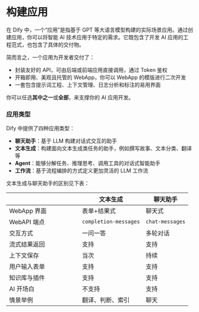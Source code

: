 # 构建应用

在 Dify 中，一个“应用”是指基于 GPT 等大语言模型构建的实际场景应用。通过创建应用，你可以将智能 AI 技术应用于特定的需求。它既包含了开发 AI 应用的工程范式，也包含了具体的交付物。

简而言之，一个应用为开发者交付了：

* 封装友好的 API，可由后端或前端应用直接调用，通过 Token 鉴权
* 开箱即用、美观且托管的 WebApp，你可以 WebApp 的模版进行二次开发
* 一套包含提示词工程、上下文管理、日志分析和标注的易用界面

你可以任选**其中之一**或**全部**，来支撑你的 AI 应用开发。

### 应用类型 <a href="#application_type" id="application_type"></a>

Dify 中提供了四种应用类型：

* **聊天助手**：基于 LLM 构建对话式交互的助手
* **文本生成**：构建面向文本生成类任务的助手，例如撰写故事、文本分类、翻译等
* **Agent**：能够分解任务、推理思考、调用工具的对话式智能助手
* **工作流**：基于流程编排的方式定义更加灵活的 LLM 工作流

文本生成与聊天助手的区别见下表：

<table><thead><tr><th width="180.33333333333331"></th><th>文本生成</th><th>聊天助手</th></tr></thead><tbody><tr><td>WebApp 界面</td><td>表单+结果式</td><td>聊天式</td></tr><tr><td>WebAPI 端点</td><td><code>completion-messages</code></td><td><code>chat-messages</code></td></tr><tr><td>交互方式</td><td>一问一答</td><td>多轮对话</td></tr><tr><td>流式结果返回</td><td>支持</td><td>支持</td></tr><tr><td>上下文保存</td><td>当次</td><td>持续</td></tr><tr><td>用户输入表单</td><td>支持</td><td>支持</td></tr><tr><td>知识库与插件</td><td>支持</td><td>支持</td></tr><tr><td>AI 开场白</td><td>不支持</td><td>支持</td></tr><tr><td>情景举例</td><td>翻译、判断、索引</td><td>聊天</td></tr></tbody></table>

